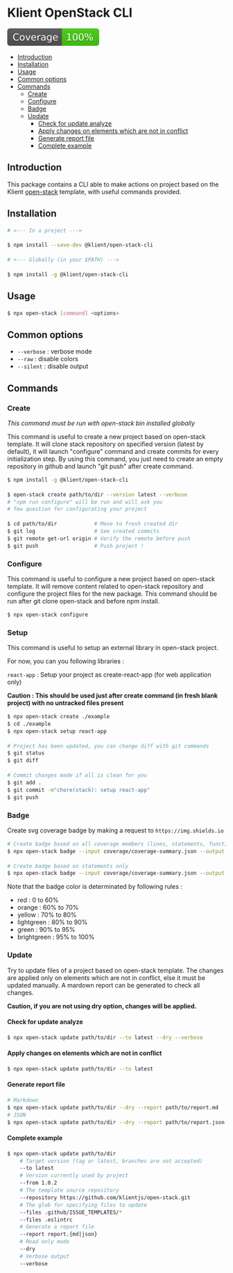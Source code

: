 # Klient OpenStack CLI

![coverage-badge](.github/badges/coverage.svg)

- [Introduction](#introduction)
- [Installation](#installation)
- [Usage](#usage)
- [Common options](#common-options)
- [Commands](#commands)
  * [Create](#create)
  * [Configure](#configure)
  * [Badge](#badge)
  * [Update](#update)
    + [Check for update analyze](#check-for-update-analyze)
    + [Apply changes on elements which are not in conflict](#apply-changes-on-elements-which-are-not-in-conflict)
    + [Generate report file](#generate-report-file)
    + [Complete example](#complete-example)

## Introduction

This package contains a CLI able to make actions on project based on the Klient [open-stack](https://github.com/klientjs/open-stack) template, with useful commands provided.

## Installation

```bash
# <--- In a project --->

$ npm install --save-dev @klient/open-stack-cli

# <--- Globally (in your $PATH) --->

$ npm install -g @klient/open-stack-cli
```

## Usage

```bash
$ npx open-stack [command] <options>

```

## Common options

- `--verbose` : verbose mode
- `--raw` : disable colors
- `--silent` : disable output

## Commands

### Create

*This command must be run with open-stack bin installed globally*

This command is useful to create a new project based on open-stack template. It will clone stack repository on specified version (latest by default), it will launch "configure" command and create commits for every initialization step. By using this command, you just need to create an empty repository in github and launch "git push" after create command.

```bash
$ npm install -g @klient/open-stack-cli

$ open-stack create path/to/dir --version latest --verbose
# "npm run configure" will be run and will ask you
# few question for configurating your project

$ cd path/to/dir            # Move to fresh created dir
$ git log                   # See created commits
$ git remote get-url origin # Verify the remote before push
$ git push                  # Push project !
```

### Configure

This command is useful to configure a new project based on open-stack template. It will remove content related to open-stack repository and configure the project files for the new package. This command should be run after git clone open-stack and before npm install.

```bash
$ npx open-stack configure
```

### Setup

This command is useful to setup an external library in open-stack project.

For now, you can you following libraries : 

`react-app` : Setup your project as create-react-app (for web application only)

**Caution : This should be used just after create command (in fresh blank project) with no untracked files present** 

```bash
$ npx open-stack create ./example
$ cd ./example
$ npx open-stack setup react-app

# Project has been updated, you can change diff with git commands
$ git status
$ git diff

# Commit changes made if all is clean for you
$ git add .
$ git commit -m"chore(stack): setup react-app"
$ git push
```

### Badge

Create svg coverage badge by making a request to `https://img.shields.io`

```bash
# Create badge based on all coverage members (lines, statements, functions, branches)
$ npx open-stack badge --input coverage/coverage-summary.json --output badge.svg

# Create badge based on statements only
$ npx open-stack badge --input coverage/coverage-summary.json --output badge.svg --incomplete
```

Note that the badge color is determinated by following rules :

- red : 0 to 60%
- orange : 60% to 70%
- yellow : 70% to 80%
- lightgreen : 80% to 90%
- green : 90% to 95%
- brightgreen : 95% to 100%

### Update

Try to update files of a project based on open-stack template. The changes are applied only on elements which are not in conflict, else it must be updated manually. A mardown report can be generated to check all changes.

**Caution, if you are not using dry option, changes will be applied.**

#### Check for update analyze

```bash
$ npx open-stack update path/to/dir --to latest --dry --verbose
```

#### Apply changes on elements which are not in conflict

```bash
$ npx open-stack update path/to/dir --to latest
```

#### Generate report file

```bash
# Markdown
$ npx open-stack update path/to/dir --dry --report path/to/report.md
# JSON
$ npx open-stack update path/to/dir --dry --report path/to/report.json
```

#### Complete example

```bash
$ npx open-stack update path/to/dir
    # Target version (tag or latest, branches are not accepted)
    --to latest
    # Version currently used by project
    --from 1.0.2
    # The template source repository
    --repository https://github.com/klientjs/open-stack.git
    # The glob for specifying files to update
    --files .github/ISSUE_TEMPLATES/*
    --files .eslintrc
    # Generate a report file
    --report report.{md|json}
    # Read only mode
    --dry
    # Verbose output
    --verbose
```